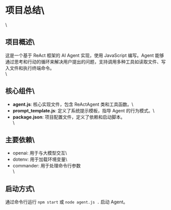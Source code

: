 # 项目总结\
\
## 项目概述\
这是一个基于 ReAct 框架的 AI Agent 实现，使用 JavaScript 编写。Agent 能够通过思考和行动的循环来解决用户提出的问题，支持调用多种工具如读取文件、写入文件和执行终端命令。\
\
## 核心组件\
- **agent.js**: 核心实现文件，包含 ReActAgent 类和工具函数。\
- **prompt_template.js**: 定义了系统提示模板，指导 Agent 的行为模式。\
- **package.json**: 项目配置文件，定义了依赖和启动脚本。\
\
## 主要依赖\
- openai: 用于与大模型交互\
- dotenv: 用于加载环境变量\
- commander: 用于处理命令行参数\
\
## 启动方式\
通过命令行运行 `npm start` 或 `node agent.js .` 启动 Agent。